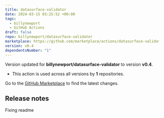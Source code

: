 ```yaml
---
title: datasurface-validator
date: 2024-03-15 03:25:52 +00:00
tags:
  - billynewport
  - GitHub Actions
draft: false
repo: billynewport/datasurface-validator
marketplace: https://github.com/marketplace/actions/datasurface-validator
version: v0.4
dependentsNumber: "1"
---
```



Version updated for **billynewport/datasurface-validator** to version **v0.4**.
- This action is used across all versions by **1** repositories.

Go to the [GitHub Marketplace](https://github.com/marketplace/actions/datasurface-validator) to find the latest changes.

## Release notes

Fixing readme
